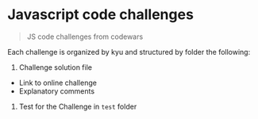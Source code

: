 # Javascript code challenges

> JS code challenges from codewars

Each challenge is organized by kyu and structured by folder the following:

1. Challenge solution file

* Link to online challenge
* Explanatory comments

1. Test for the Challenge in `test` folder
